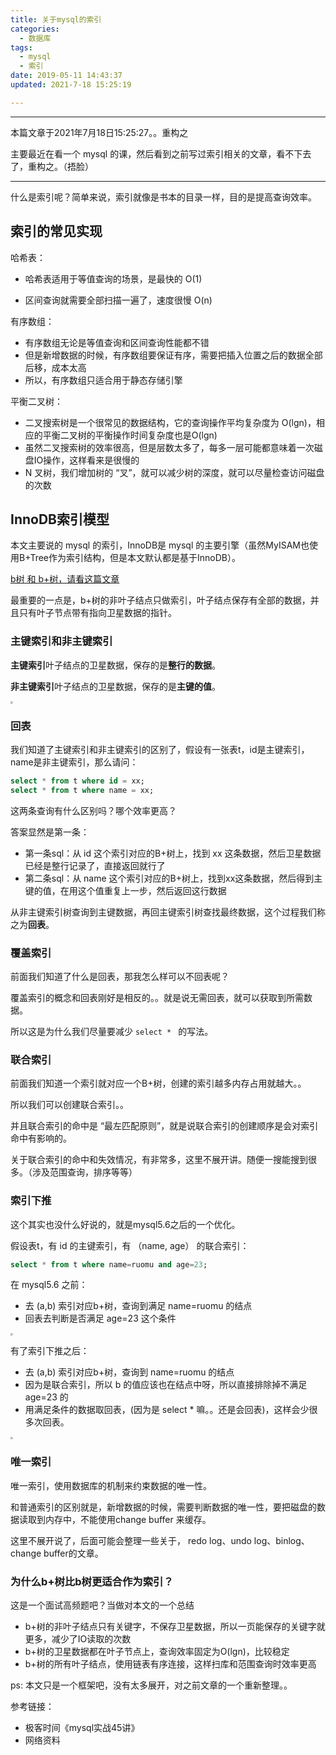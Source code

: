 ```yaml
---
title: 关于mysql的索引
categories:
  - 数据库
tags:
  - mysql
  - 索引
date: 2019-05-11 14:43:37
updated: 2021-7-18 15:25:19

---
```

---

本篇文章于2021年7月18日15:25:27。。重构之

主要最近在看一个 mysql 的课，然后看到之前写过索引相关的文章，看不下去了，重构之。（捂脸）

---

什么是索引呢？简单来说，索引就像是书本的目录一样，目的是提高查询效率。

<!--more-->

## 索引的常见实现

哈希表：

- 哈希表适用于等值查询的场景，是最快的 O(1)

- 区间查询就需要全部扫描一遍了，速度很慢 O(n)

有序数组：

- 有序数组无论是等值查询和区间查询性能都不错
- 但是新增数据的时候，有序数组要保证有序，需要把插入位置之后的数据全部后移，成本太高
- 所以，有序数组只适合用于静态存储引擎

平衡二叉树：

- 二叉搜索树是一个很常见的数据结构，它的查询操作平均复杂度为 O(lgn)，相应的平衡二叉树的平衡操作时间复杂度也是O(lgn)
- 虽然二叉搜索树的效率很高，但是层数太多了，每多一层可能都意味着一次磁盘IO操作，这样看来是很慢的
- N 叉树，我们增加树的 “叉”，就可以减少树的深度，就可以尽量检查访问磁盘的次数



## InnoDB索引模型

本文主要说的 mysql 的索引，InnoDB是 mysql 的主要引擎（虽然MyISAM也使用B+Tree作为索引结构，但是本文默认都是基于InnoDB）。

[b树 和 b+树，请看这篇文章](https://zhuanlan.zhihu.com/p/54102723)

最重要的一点是，b+树的非叶子结点只做索引，叶子结点保存有全部的数据，并且只有叶子节点带有指向卫星数据的指针。



### 主键索引和非主键索引

**主键索引**叶子结点的卫星数据，保存的是**整行的数据**。

**非主键索引**叶子结点的卫星数据，保存的是**主键的值**。

<img src="//image.seeln.com/images/dcda101051f28502bd5c4402b292e38d.png" style="zoom:25%;" />

### 回表

我们知道了主键索引和非主键索引的区别了，假设有一张表t，id是主键索引，name是非主键索引，那么请问：

```sql
select * from t where id = xx;
select * from t where name = xx;
```

这两条查询有什么区别吗？哪个效率更高？

答案显然是第一条：

- 第一条sql：从 id 这个索引对应的B+树上，找到 xx 这条数据，然后卫星数据已经是整行记录了，直接返回就行了
- 第二条sql：从 name 这个索引对应的B+树上，找到xx这条数据，然后得到主键的值，在用这个值重复上一步，然后返回这行数据

从非主键索引树查询到主键数据，再回主键索引树查找最终数据，这个过程我们称之为**回表**。



### 覆盖索引

前面我们知道了什么是回表，那我怎么样可以不回表呢？

覆盖索引的概念和回表刚好是相反的。。就是说无需回表，就可以获取到所需数据。

所以这是为什么我们尽量要减少 `select * ` 的写法。



### 联合索引

前面我们知道一个索引就对应一个B+树，创建的索引越多内存占用就越大。。

所以我们可以创建联合索引。。

并且联合索引的命中是 “最左匹配原则”，就是说联合索引的创建顺序是会对索引命中有影响的。

关于联合索引的命中和失效情况，有非常多，这里不展开讲。随便一搜能搜到很多。（涉及范围查询，排序等等）



### 索引下推

这个其实也没什么好说的，就是mysql5.6之后的一个优化。

假设表t，有 id 的主键索引，有 （name, age） 的联合索引：

```sql
select * from t where name=ruomu and age=23;
```

在 mysql5.6 之前：

- 去 (a,b) 索引对应b+树，查询到满足 name=ruomu 的结点
- 回表去判断是否满足 age=23 这个条件

<img src="//image.seeln.com/images/b32aa8b1f75611e0759e52f5915539ac.jpg" style="zoom:25%;" />

有了索引下推之后：

- 去 (a,b) 索引对应b+树，查询到 name=ruomu 的结点
- 因为是联合索引，所以 b 的值应该也在结点中呀，所以直接排除掉不满足 age=23 的
- 用满足条件的数据取回表，(因为是 select * 嘛。。还是会回表)，这样会少很多次回表。

<img src="//image.seeln.com/images/76e385f3df5a694cc4238c7b65acfe1b.jpg" style="zoom:25%;" />

### 唯一索引

唯一索引，使用数据库的机制来约束数据的唯一性。

和普通索引的区别就是，新增数据的时候，需要判断数据的唯一性，要把磁盘的数据读取到内存中，不能使用change buffer 来缓存。

这里不展开说了，后面可能会整理一些关于， redo log、undo log、binlog、change buffer的文章。



### 为什么b+树比b树更适合作为索引？

这是一个面试高频题吧？当做对本文的一个总结

- b+树的非叶子结点只有关键字，不保存卫星数据，所以一页能保存的关键字就更多，减少了IO读取的次数
- b+树的卫星数据都在叶子节点上，查询效率固定为O(lgn)，比较稳定
- b+树的所有叶子结点，使用链表有序连接，这样扫库和范围查询时效率更高



ps: 本文只是一个框架吧，没有太多展开，对之前文章的一个重新整理。。



参考链接：

- 极客时间《mysql实战45讲》
- 网络资料